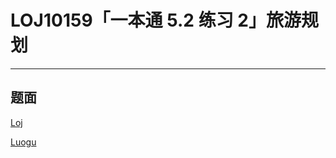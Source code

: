 # LOJ10159「一本通 5.2 练习 2」旅游规划

---

## 题面

[Loj](https://loj.ac/problem/10158)

[Luogu](https://www.luogu.org/problemnew/show/P1040)
